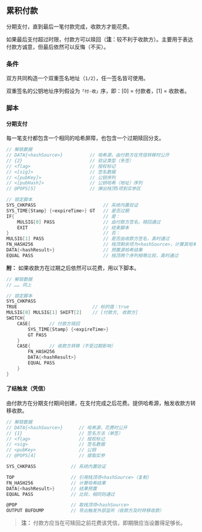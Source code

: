 ## 累积付款

分期支付，直到最后一笔付款完成，收款方才能花费。

如果最后支付超过时限，付款方可以赎回（**注**：较不利于收款方）。主要用于表达付款方诚意，但最后依然可以反悔（不买）。


### 条件

双方共同构造一个双重签名地址（`1/2`），任一签名皆可使用。

双重签名的公钥地址序列假设为`「付-收」`序，即：[0] = 付款者，[1] = 收款者。


### 脚本

#### 分期支付

每一笔支付都包含一个相同的哈希屏障，也包含一个过期赎回分支。

```go
// 解锁数据
// DATA{<hashSource>}          // 哈希源，由付款方在凭信转移时公开
// {2}                         // 验证类型（多签）
// <flag>                      // 授权标记
// <[sig]>                     // 签名数据
// <[pubKey]>                  // 公钥序列
// <[pubHash]>                 // 公钥哈希（地址）序列
// @POPS[5]                    // 弹出栈顶5项到实参区

// 锁定脚本
SYS_CHKPASS                         // 系统内置验证
SYS_TIME{Stamp} {<expireTime>} GT   // 是否过期
IF{                                 // 是：
    MULSIG[0] PASS                  // 由付款方签名，赎回通过
    EXIT                            // 结束脚本
}                                   // 否：
MULSIG[1] PASS                      // 是否由收款方签名，真时通过
FN_HASH256                          // 栈顶剩余项为<hashSource>，计算其哈希
DATA{<hashResult>}                  // 预置源哈希结果
EQUAL PASS                          // 栈顶两个序列相等比较，真时通过
```

**附：**
如果收款方在过期之后依然可以花费，用以下脚本。

```go
// 解锁数据
// …… 同上

// 锁定脚本
SYS_CHKPASS
TRUE                            // 标的值：true
MULSIG[0] MULSIG[1] SHIFT[2]    // [付款方, 收款方]
SWITCH{
    CASE{       // 付款方赎回
        SYS_TIME{Stamp} {<expireTime>}
        GT PASS
    }
    CASE{       // 收款方转移（不受过期影响）
        FN_HASH256
        DATA{<hashResult>}
        EQUAL PASS
    }
}
```


#### 了结触发（凭信）

由付款方在分期支付期间创建，在支付完成之后花费。提供哈希源，触发收款方转移收款。

```go
// 解锁数据
// DATA{<hashSource>}      // 哈希源，花费时公开
// {1}                     // 签名方法（单签）
// <flag>                  // 授权标记
// <sig>                   // 签名数据
// <pubKey>                // 公钥
// @POPS[4]                // 提取实参

SYS_CHKPASS             // 系统内置验证

TOP                     // 引用栈顶项<hashSource>（复制）
FN_HASH256              // 计算哈希结果
DATA{<hashResult>}      // 结果预置
EQUAL PASS              // 比较，相同则通过

@POP                    // 取栈顶项<hashSource>
OUTPUT BUFDUMP          // 导出触发外部监听（收款方及时转移收款）
```

> **注：**
> 付款方应当在可赎回之前花费该凭信，即期限应当设置得足够长。
